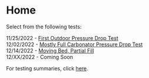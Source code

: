# Home

Select from the following tests:

11/25/2022 - [First Outdoor Pressure Drop Test](https://ryanseabound.github.io/SeaboundData/FinalNotebooks/11_25_2022.html)<br />
12/02/2022 - [Mostly Full Carbonator Pressure Drop Test](https://ryanseabound.github.io/SeaboundData/FinalNotebooks/12_02_2022.html)<br />
12/14/2022 - [Moving Bed, Partial Fill](https://ryanseabound.github.io/SeaboundData/FinalNotebooks/12_14_2022.html)<br />
12/XX/2022 - Coming Soon<br />

For testing summaries, click [here](https://www.notion.so/seabound/Testing-Summaries-Learnings-cc19514ca29f468ebe0ddfec9c0cf33f).